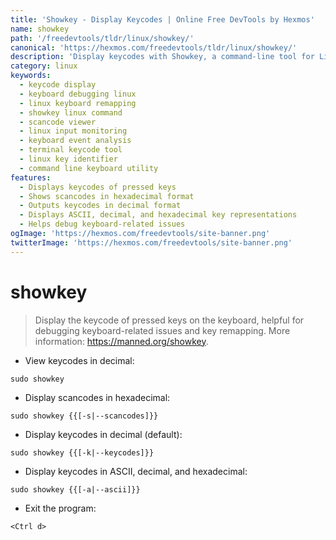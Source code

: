 ```yaml
---
title: 'Showkey - Display Keycodes | Online Free DevTools by Hexmos'
name: showkey
path: '/freedevtools/tldr/linux/showkey/'
canonical: 'https://hexmos.com/freedevtools/tldr/linux/showkey/'
description: 'Display keycodes with Showkey, a command-line tool for Linux keyboard debugging and remapping. Inspect keypresses and diagnose keyboard issues with ease. Free online tool, no registration required.'
category: linux
keywords:
  - keycode display
  - keyboard debugging linux
  - linux keyboard remapping
  - showkey linux command
  - scancode viewer
  - linux input monitoring
  - keyboard event analysis
  - terminal keycode tool
  - linux key identifier
  - command line keyboard utility
features:
  - Displays keycodes of pressed keys
  - Shows scancodes in hexadecimal format
  - Outputs keycodes in decimal format
  - Displays ASCII, decimal, and hexadecimal key representations
  - Helps debug keyboard-related issues
ogImage: 'https://hexmos.com/freedevtools/site-banner.png'
twitterImage: 'https://hexmos.com/freedevtools/site-banner.png'
---
```


# showkey

> Display the keycode of pressed keys on the keyboard, helpful for debugging keyboard-related issues and key remapping.
> More information: <https://manned.org/showkey>.

- View keycodes in decimal:

`sudo showkey`

- Display scancodes in hexadecimal:

`sudo showkey {{[-s|--scancodes]}}`

- Display keycodes in decimal (default):

`sudo showkey {{[-k|--keycodes]}}`

- Display keycodes in ASCII, decimal, and hexadecimal:

`sudo showkey {{[-a|--ascii]}}`

- Exit the program:

`<Ctrl d>`
